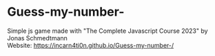 # Guess-my-number-
Simple js game made with "The Complete Javascript Course 2023" by Jonas Schmedtmann </br>
Website: https://incarn4ti0n.github.io/Guess-my-number-/
